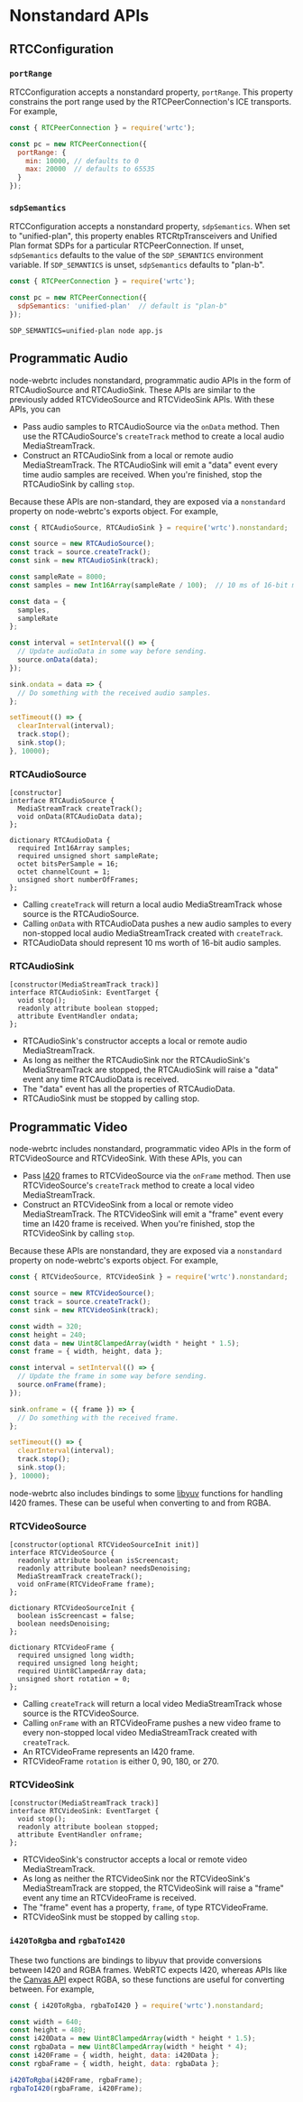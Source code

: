 Nonstandard APIs
================

RTCConfiguration
----------------

### `portRange`

RTCConfiguration accepts a nonstandard property, `portRange`. This property
constrains the port range used by the RTCPeerConnection's ICE transports. For
example,

```js
const { RTCPeerConnection } = require('wrtc');

const pc = new RTCPeerConnection({
  portRange: {
    min: 10000, // defaults to 0
    max: 20000  // defaults to 65535
  }
});
```

### `sdpSemantics`

RTCConfiguration accepts a nonstandard property, `sdpSemantics`. When set to
"unified-plan", this property enables RTCRtpTransceivers and Unified Plan format
SDPs for a particular RTCPeerConnection. If unset, `sdpSemantics` defaults to
the value of the `SDP_SEMANTICS` environment variable. If `SDP_SEMANTICS` is
unset, `sdpSemantics` defaults to "plan-b".

```js
const { RTCPeerConnection } = require('wrtc');

const pc = new RTCPeerConnection({
  sdpSemantics: 'unified-plan'  // default is "plan-b"
});
```

```
SDP_SEMANTICS=unified-plan node app.js
```

Programmatic Audio
------------------

node-webrtc includes nonstandard, programmatic audio APIs in the form of
RTCAudioSource and RTCAudioSink. These APIs are similar to the previously added
RTCVideoSource and RTCVideoSink APIs. With these APIs, you can

 * Pass audio samples to RTCAudioSource via the `onData` method. Then use the
   RTCAudioSource's `createTrack` method to create a local audio
   MediaStreamTrack.
 * Construct an RTCAudioSink from a local or remote audio MediaStreamTrack. The
   RTCAudioSink will emit a "data" event every time audio samples are received.
   When you're finished, stop the RTCAudioSink by calling `stop`.

Because these APIs are non-standard, they are exposed via a `nonstandard`
property on node-webrtc's exports object. For example,

```js
const { RTCAudioSource, RTCAudioSink } = require('wrtc').nonstandard;

const source = new RTCAudioSource();
const track = source.createTrack();
const sink = new RTCAudioSink(track);

const sampleRate = 8000;
const samples = new Int16Array(sampleRate / 100);  // 10 ms of 16-bit mono audio

const data = {
  samples,
  sampleRate
};

const interval = setInterval(() => {
  // Update audioData in some way before sending.
  source.onData(data);
});

sink.ondata = data => {
  // Do something with the received audio samples.
};

setTimeout(() => {
  clearInterval(interval);
  track.stop();
  sink.stop();
}, 10000);
```

### RTCAudioSource

```webidl
[constructor]
interface RTCAudioSource {
  MediaStreamTrack createTrack();
  void onData(RTCAudioData data);
};

dictionary RTCAudioData {
  required Int16Array samples;
  required unsigned short sampleRate;
  octet bitsPerSample = 16;
  octet channelCount = 1;
  unsigned short numberOfFrames;
};
```

 * Calling `createTrack` will return a local audio MediaStreamTrack whose source
   is the RTCAudioSource.
 * Calling `onData` with RTCAudioData pushes a new audio samples to every
   non-stopped local audio MediaStreamTrack created with `createTrack`.
 * RTCAudioData should represent 10 ms worth of 16-bit audio samples.

### RTCAudioSink

```webidl
[constructor(MediaStreamTrack track)]
interface RTCAudioSink: EventTarget {
  void stop();
  readonly attribute boolean stopped;
  attribute EventHandler ondata;
};
```

 * RTCAudioSink's constructor accepts a local or remote audio MediaStreamTrack.
 * As long as neither the RTCAudioSink nor the RTCAudioSink's MediaStreamTrack
   are stopped, the RTCAudioSink will raise a "data" event any time
   RTCAudioData is received.
 * The "data" event has all the properties of RTCAudioData.
 * RTCAudioSink must be stopped by calling stop.

Programmatic Video
------------------

node-webrtc includes nonstandard, programmatic video APIs in the form of
RTCVideoSource and RTCVideoSink. With these APIs, you can

 * Pass [I420](https://wiki.videolan.org/YUV/#I420) frames to RTCVideoSource
   via the `onFrame` method. Then use RTCVideoSource's `createTrack` method to
   create a local video MediaStreamTrack.
 * Construct an RTCVideoSink from a local or remote video MediaStreamTrack. The
   RTCVideoSink will emit a "frame" event every time an I420 frame is received.
   When you're finished, stop the RTCVideoSink by calling `stop`.

Because these APIs are nonstandard, they are exposed via a `nonstandard`
property on node-webrtc's exports object. For example,

```js
const { RTCVideoSource, RTCVideoSink } = require('wrtc').nonstandard;

const source = new RTCVideoSource();
const track = source.createTrack();
const sink = new RTCVideoSink(track);

const width = 320;
const height = 240;
const data = new Uint8ClampedArray(width * height * 1.5);
const frame = { width, height, data };

const interval = setInterval(() => {
  // Update the frame in some way before sending.
  source.onFrame(frame);
});

sink.onframe = ({ frame }) => {
  // Do something with the received frame.
};

setTimeout(() => {
  clearInterval(interval);
  track.stop();
  sink.stop();
}, 10000);
```

node-webrtc also includes bindings to some
[libyuv](https://chromium.googlesource.com/libyuv/libyuv/) functions for
handling I420 frames. These can be useful when converting to and from RGBA.

### RTCVideoSource

```webidl
[constructor(optional RTCVideoSourceInit init)]
interface RTCVideoSource {
  readonly attribute boolean isScreencast;
  readonly attribute boolean? needsDenoising;
  MediaStreamTrack createTrack();
  void onFrame(RTCVideoFrame frame);
};

dictionary RTCVideoSourceInit {
  boolean isScreencast = false;
  boolean needsDenoising;
};

dictionary RTCVideoFrame {
  required unsigned long width;
  required unsigned long height;
  required Uint8ClampedArray data;
  unsigned short rotation = 0;
};
```

 * Calling `createTrack` will return a local video MediaStreamTrack whose
   source is the RTCVideoSource.
 * Calling `onFrame` with an RTCVideoFrame pushes a new video frame to every
   non-stopped local video MediaStreamTrack created with `createTrack`.
 * An RTCVideoFrame represents an I420 frame.
 * RTCVideoFrame `rotation` is either 0, 90, 180, or 270.

### RTCVideoSink

```webidl
[constructor(MediaStreamTrack track)]
interface RTCVideoSink: EventTarget {
  void stop();
  readonly attribute boolean stopped;
  attribute EventHandler onframe;
};
```

 * RTCVideoSink's constructor accepts a local or remote video MediaStreamTrack.
 * As long as neither the RTCVideoSink nor the RTCVideoSink's MediaStreamTrack
   are stopped, the RTCVideoSink will raise a "frame" event any time an
   RTCVideoFrame is received.
 * The "frame" event has a property, `frame`, of type RTCVideoFrame.
 * RTCVideoSink must be stopped by calling `stop`.

### `i420ToRgba` and `rgbaToI420`

These two functions are bindings to libyuv that provide conversions between
I420 and RGBA frames. WebRTC expects I420, whereas APIs like the
[Canvas API](https://developer.mozilla.org/en-US/docs/Web/API/Canvas_API)
expect RGBA, so these functions are useful for converting between. For example,

```js
const { i420ToRgba, rgbaToI420 } = require('wrtc').nonstandard;

const width = 640;
const height = 480;
const i420Data = new Uint8ClampedArray(width * height * 1.5);
const rgbaData = new Uint8ClampedArray(width * height * 4);
const i420Frame = { width, height, data: i420Data };
const rgbaFrame = { width, height, data: rgbaData };

i420ToRgba(i420Frame, rgbaFrame);
rgbaToI420(rgbaFrame, i420Frame);
```

